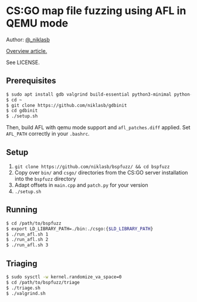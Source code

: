 # CS:GO map file fuzzing using AFL in QEMU mode

Author: [@_niklasb](https://github.com/_niklasb)

[Overview article.](https://phoenhex.re/2018-08-26/csgo-fuzzing-bsp)

See LICENSE.

## Prerequisites

```bash
$ sudo apt install gdb valgrind build-essential python3-minimal python-minimal
$ cd ~
$ git clone https://github.com/niklasb/gdbinit
$ cd gdbinit
$ ./setup.sh
```

Then, build AFL with qemu mode support and `afl_patches.diff` applied. Set
`AFL_PATH` correctly in your `.bashrc`.

## Setup

1. `git clone https://github.com/niklasb/bspfuzz/ && cd bspfuzz`
2. Copy over `bin/` and `csgo/` directories from the CS:GO server installation
   into the `bspfuzz` directory
3. Adapt offsets in `main.cpp` and `patch.py` for your version
4. `./setup.sh`

## Running

```bash
$ cd /path/to/bspfuzz
$ export LD_LIBRARY_PATH=./bin:./csgo:{$LD_LIBRARY_PATH}
$ ./run_afl.sh 1
$ ./run_afl.sh 2
$ ./run_afl.sh 3
```

## Triaging

```bash
$ sudo sysctl -w kernel.randomize_va_space=0
$ cd /path/to/bspfuzz/triage
$ ./triage.sh
$ ./valgrind.sh
```
